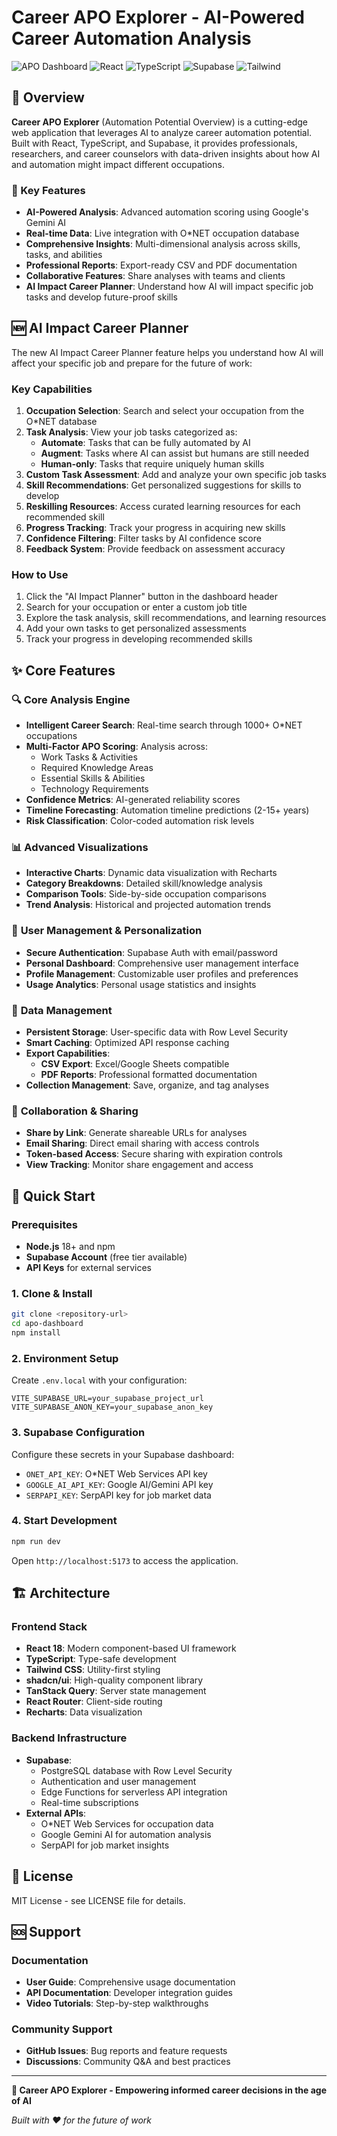 # Career APO Explorer - AI-Powered Career Automation Analysis

![APO Dashboard](https://img.shields.io/badge/Status-Production%20Ready-green)
![React](https://img.shields.io/badge/React-18.3.1-blue)
![TypeScript](https://img.shields.io/badge/TypeScript-5.0-blue)
![Supabase](https://img.shields.io/badge/Supabase-Backend-green)
![Tailwind](https://img.shields.io/badge/Tailwind%20CSS-3.0-blue)

## 🚀 Overview

**Career APO Explorer** (Automation Potential Overview) is a cutting-edge web application that leverages AI to analyze career automation potential. Built with React, TypeScript, and Supabase, it provides professionals, researchers, and career counselors with data-driven insights about how AI and automation might impact different occupations.

### 🔑 Key Features

- **AI-Powered Analysis**: Advanced automation scoring using Google's Gemini AI
- **Real-time Data**: Live integration with O*NET occupation database
- **Comprehensive Insights**: Multi-dimensional analysis across skills, tasks, and abilities
- **Professional Reports**: Export-ready CSV and PDF documentation
- **Collaborative Features**: Share analyses with teams and clients
- **AI Impact Career Planner**: Understand how AI will impact specific job tasks and develop future-proof skills

## 🆕 AI Impact Career Planner

The new AI Impact Career Planner feature helps you understand how AI will affect your specific job and prepare for the future of work:

### Key Capabilities

1. **Occupation Selection**: Search and select your occupation from the O*NET database
2. **Task Analysis**: View your job tasks categorized as:
   - **Automate**: Tasks that can be fully automated by AI
   - **Augment**: Tasks where AI can assist but humans are still needed
   - **Human-only**: Tasks that require uniquely human skills
3. **Custom Task Assessment**: Add and analyze your own specific job tasks
4. **Skill Recommendations**: Get personalized suggestions for skills to develop
5. **Reskilling Resources**: Access curated learning resources for each recommended skill
6. **Progress Tracking**: Track your progress in acquiring new skills
7. **Confidence Filtering**: Filter tasks by AI confidence score
8. **Feedback System**: Provide feedback on assessment accuracy

### How to Use

1. Click the "AI Impact Planner" button in the dashboard header
2. Search for your occupation or enter a custom job title
3. Explore the task analysis, skill recommendations, and learning resources
4. Add your own tasks to get personalized assessments
5. Track your progress in developing recommended skills

## ✨ Core Features

### 🔍 **Core Analysis Engine**
- **Intelligent Career Search**: Real-time search through 1000+ O*NET occupations
- **Multi-Factor APO Scoring**: Analysis across:
  - Work Tasks & Activities
  - Required Knowledge Areas
  - Essential Skills & Abilities
  - Technology Requirements
- **Confidence Metrics**: AI-generated reliability scores
- **Timeline Forecasting**: Automation timeline predictions (2-15+ years)
- **Risk Classification**: Color-coded automation risk levels

### 📊 **Advanced Visualizations**
- **Interactive Charts**: Dynamic data visualization with Recharts
- **Category Breakdowns**: Detailed skill/knowledge analysis
- **Comparison Tools**: Side-by-side occupation comparisons
- **Trend Analysis**: Historical and projected automation trends

### 👤 **User Management & Personalization**
- **Secure Authentication**: Supabase Auth with email/password
- **Personal Dashboard**: Comprehensive user management interface
- **Profile Management**: Customizable user profiles and preferences
- **Usage Analytics**: Personal usage statistics and insights

### 💾 **Data Management**
- **Persistent Storage**: User-specific data with Row Level Security
- **Smart Caching**: Optimized API response caching
- **Export Capabilities**: 
  - **CSV Export**: Excel/Google Sheets compatible
  - **PDF Reports**: Professional formatted documentation
- **Collection Management**: Save, organize, and tag analyses

### 🤝 **Collaboration & Sharing**
- **Share by Link**: Generate shareable URLs for analyses
- **Email Sharing**: Direct email sharing with access controls
- **Token-based Access**: Secure sharing with expiration controls
- **View Tracking**: Monitor share engagement and access

## 🚀 Quick Start

### Prerequisites
- **Node.js** 18+ and npm
- **Supabase Account** (free tier available)
- **API Keys** for external services

### 1. Clone & Install
```bash
git clone <repository-url>
cd apo-dashboard
npm install
```

### 2. Environment Setup
Create `.env.local` with your configuration:
```env
VITE_SUPABASE_URL=your_supabase_project_url
VITE_SUPABASE_ANON_KEY=your_supabase_anon_key
```

### 3. Supabase Configuration
Configure these secrets in your Supabase dashboard:
- `ONET_API_KEY`: O*NET Web Services API key
- `GOOGLE_AI_API_KEY`: Google AI/Gemini API key  
- `SERPAPI_KEY`: SerpAPI key for job market data

### 4. Start Development
```bash
npm run dev
```
Open `http://localhost:5173` to access the application.

## 🏗️ Architecture

### Frontend Stack
- **React 18**: Modern component-based UI framework
- **TypeScript**: Type-safe development
- **Tailwind CSS**: Utility-first styling
- **shadcn/ui**: High-quality component library
- **TanStack Query**: Server state management
- **React Router**: Client-side routing
- **Recharts**: Data visualization

### Backend Infrastructure
- **Supabase**: 
  - PostgreSQL database with Row Level Security
  - Authentication and user management
  - Edge Functions for serverless API integration
  - Real-time subscriptions
- **External APIs**:
  - O*NET Web Services for occupation data
  - Google Gemini AI for automation analysis
  - SerpAPI for job market insights

## 📄 License

MIT License - see LICENSE file for details.

## 🆘 Support

### Documentation
- **User Guide**: Comprehensive usage documentation
- **API Documentation**: Developer integration guides
- **Video Tutorials**: Step-by-step walkthroughs

### Community Support
- **GitHub Issues**: Bug reports and feature requests
- **Discussions**: Community Q&A and best practices

---

**🌟 Career APO Explorer - Empowering informed career decisions in the age of AI**

*Built with ❤️ for the future of work*
